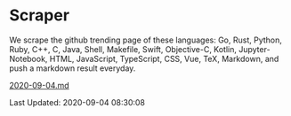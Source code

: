# Scraper

We scrape the github trending page of these languages: Go, Rust, Python, Ruby, C++, C, Java, Shell, Makefile, Swift, Objective-C, Kotlin, Jupyter-Notebook, HTML, JavaScript, TypeScript, CSS, Vue, TeX, Markdown, and push a markdown result everyday.

[2020-09-04.md](https://github.com/yangwenmai/github-trending-backup/blob/master/2020-09-04.md)

Last Updated: 2020-09-04 08:30:08